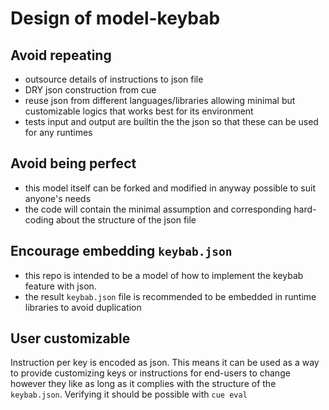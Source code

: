 # Design of model-keybab

## Avoid repeating

- outsource details of instructions to json file
- DRY json construction from cue
- reuse json from different languages/libraries allowing minimal but customizable logics that works best for its environment
- tests input and output are builtin the the json so that these can be used for any runtimes

## Avoid being perfect

- this model itself can be forked and modified in anyway possible to suit anyone's needs
- the code will contain the minimal assumption and corresponding hard-coding about the structure of the json file

## Encourage embedding `keybab.json`

- this repo is intended to be a model of how to implement the keybab feature with json.
- the result `keybab.json` file is recommended to be embedded in runtime libraries to avoid duplication

## User customizable

Instruction per key is encoded as json. This means it can be used as a way to provide customizing keys or instructions for end-users to change however they like as long as it complies with the structure of the `keybab.json`. Verifying it should be possible with `cue eval`
